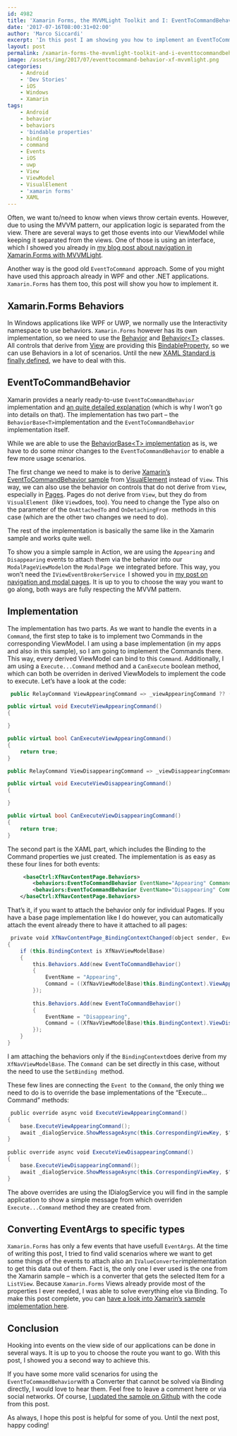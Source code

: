 ```yaml
---
id: 4982
title: 'Xamarin Forms, the MVVMLight Toolkit and I: EventToCommandBehavior'
date: '2017-07-16T08:00:31+02:00'
author: 'Marco Siccardi'
excerpt: 'In this post I am showing you how to implement an EventToCommandBehavior, which makes it very easy to get View events via Binding into a ViewModel.'
layout: post
permalink: /xamarin-forms-the-mvvmlight-toolkit-and-i-eventtocommandbehavior/
image: /assets/img/2017/07/eventtocommand-behavior-xf-mvvmlight.png
categories:
    - Android
    - 'Dev Stories'
    - iOS
    - Windows
    - Xamarin
tags:
    - Android
    - behavior
    - behaviors
    - 'bindable properties'
    - binding
    - command
    - Events
    - iOS
    - uwp
    - View
    - ViewModel
    - VisualElement
    - 'xamarin forms'
    - XAML
---
```


Often, we want to/need to know when views throw certain events. However, due to using the MVVM pattern, our application logic is separated from the view. There are several ways to get those events into our ViewModel while keeping it separated from the views. One of those is using an interface, which I showed you already in [my blog post about navigation in Xamarin.Forms with MVVMLight](https://bit.ly/2sA1dof).

Another way is the good old `EventToCommand `approach. Some of you might have used this approach already in WPF and other .NET applications. `Xamarin.Forms` has them too, this post will show you how to implement it.

## Xamarin.Forms Behaviors

In Windows applications like WPF or UWP, we normally use the Interactivity namespace to use behaviors. `Xamarin.Forms` however has its own implementation, so we need to use the [Behavior](https://developer.xamarin.com/api/type/Xamarin.Forms.Behavior/) and [Behavior&lt;T&gt;](https://developer.xamarin.com/api/type/Xamarin.Forms.Behavior%3CT%3E/) classes. All controls that derive from [View](https://developer.xamarin.com/api/type/Xamarin.Forms.View/) are providing this [BindableProperty](https://developer.xamarin.com/api/type/Xamarin.Forms.BindableProperty/), so we can use Behaviors in a lot of scenarios. Until the new [XAML Standard is finally defined](https://blogs.windows.com/buildingapps/2017/05/19/introducing-xaml-standard-net-standard-2-0/#KRg5LPVcCEAEQwOm.97), we have to deal with this.

## EventToCommandBehavior

Xamarin provides a nearly ready-to-use `EventToCommandBehavior` implementation and [an quite detailed explanation](https://developer.xamarin.com/guides/xamarin-forms/application-fundamentals/behaviors/reusable/event-to-command-behavior/) (which is why I won’t go into details on that). The implementation has two part – the `BehaviorBase<T>`implementation and the `EventToCommandBehavior` implementation itself.

While we are able to use the [BehaviorBase&lt;T&gt; implementation](https://github.com/xamarin/xamarin-forms-samples/blob/master/Behaviors/EventToCommandBehavior/EventToCommandBehavior/Behaviors/BehaviorBase.cs) as is, we have to do some minor changes to the `EventToCommandBehavior` to enable a few more usage scenarios.

The first change we need to make is to derive [Xamarin’s EventToCommandBehavior sample](https://github.com/xamarin/xamarin-forms-samples/blob/master/Behaviors/EventToCommandBehavior/EventToCommandBehavior/Behaviors/EventToCommandBehavior.cs) from [VisualElement](https://developer.xamarin.com/api/type/Xamarin.Forms.VisualElement/) instead of `View`. This way, we can also use the behavior on controls that do not derive from `View`, especially in [Pages](https://developer.xamarin.com/api/type/Xamarin.Forms.Page/). Pages do not derive from `View`, but they do from `VisualElement `(like `View`does, too). You need to change the Type also on the parameter of the `OnAttachedTo` and `OnDetachingFrom `methods in this case (which are the other two changes we need to do).

The rest of the implementation is basically the same like in the Xamarin sample and works quite well.

To show you a simple sample in Action, we are using the `Appearing` and `Disappearing` events to attach them via the behavior into our `ModalPageViewModel`on the `ModalPage `we integrated before. This way, you won’t need the `IViewEventBrokerService `I showed you in [my post on navigation and modal pages](https://bit.ly/2sA1dof). It is up to you to choose the way you want to go along, both ways are fully respecting the MVVM pattern.

## Implementation

The implementation has two parts. As we want to handle the events in a `Command`, the first step to take is to implement two Commands in the corresponding ViewModel. I am using a base implementation (in my apps and also in this sample), so I am going to implement the Commands there. This way, every derived ViewModel can bind to this `Command`. Additionally, I am using a `Execute...Command` method and a `CanExecute` boolean method, which can both be overriden in derived ViewModels to implement the code to execute. Let’s have a look at the code:

``` csharp
 public RelayCommand ViewAppearingCommand => _viewAppearingCommand ?? (_viewAppearingCommand = new RelayCommand(ExecuteViewAppearingCommand, CanExecuteViewAppearingCommand));

public virtual void ExecuteViewAppearingCommand()
{

}

public virtual bool CanExecuteViewAppearingCommand()
{
    return true;
}

public RelayCommand ViewDisappearingCommand => _viewDisappearingCommand ?? (_viewDisappearingCommand = new RelayCommand(ExecuteViewDisappearingCommand, CanExecuteViewDisappearingCommand));

public virtual void ExecuteViewDisappearingCommand()
{

}

public virtual bool CanExecuteViewDisappearingCommand()
{
    return true;
}
```
 
The second part is the XAML part, which includes the Binding to the Command properties we just created. The implementation is as easy as these four lines for both events:

``` xml
     <baseCtrl:XfNavContentPage.Behaviors>
        <behaviors:EventToCommandBehavior EventName="Appearing" Command="{Binding ViewAppearingCommand}"></behaviors:EventToCommandBehavior>
        <behaviors:EventToCommandBehavior EventName="Disappearing" Command="{Binding ViewDisappearingCommand}"></behaviors:EventToCommandBehavior>
    </baseCtrl:XfNavContentPage.Behaviors>
```
 
That’s it, if you want to attach the behavior only for individual Pages. If you have a base page implementation like I do however, you can automatically attach the event already there to have it attached to all pages:

``` csharp
 private void XfNavContentPage_BindingContextChanged(object sender, EventArgs e)
{
    if (this.BindingContext is XfNavViewModelBase)
    {
        this.Behaviors.Add(new EventToCommandBehavior()
        {
            EventName = "Appearing",
            Command = ((XfNavViewModelBase)this.BindingContext).ViewAppearingCommand
        });
 
        this.Behaviors.Add(new EventToCommandBehavior()
        {
            EventName = "Disappearing",
            Command = ((XfNavViewModelBase)this.BindingContext).ViewDisappearingCommand
        });
    }
}
```
 
I am attaching the behaviors only if the `BindingContext`does derive from my `XfNavViewModelBase`. The `Command `can be set directly in this case, without the need to use the `SetBinding `method.

These few lines are connecting the `Event `to the `Command`, the only thing we need to do is to override the base implementations of the “Execute…Command” methods:

``` csharp
 public override async void ExecuteViewAppearingCommand()
{
    base.ExecuteViewAppearingCommand();
    await _dialogService.ShowMessageAsync(this.CorrespondingViewKey, $"from overriden {nameof(ExecuteViewAppearingCommand)}");
}
 
public override async void ExecuteViewDisappearingCommand()
{
    base.ExecuteViewDisappearingCommand();
    await _dialogService.ShowMessageAsync(this.CorrespondingViewKey, $"from overriden {nameof(ExecuteViewDisappearingCommand)}");
}
```
 
The above overrides are using the IDialogService you will find in the sample application to show a simple message from which overriden `Execute...Command` method they are created from.

## Converting EventArgs to specific types

`Xamarin.Forms` has only a few events that have usefull `EventArgs`. At the time of writing this post, I tried to find valid scenarios where we want to get some things of the events to attach also an `IValueConverter`implementation to get this data out of them. Fact is, the only one I ever used is the one from the Xamarin sample – which is a converter that gets the selected Item for a `ListView`. Because `Xamarin.Forms` Views already provide most of the properties I ever needed, I was able to solve everything else via Binding. To make this post complete, you can [have a look into Xamarin’s sample implementation here](https://github.com/xamarin/xamarin-forms-samples/blob/master/Behaviors/EventToCommandBehavior/EventToCommandBehavior/Converters/SelectedItemEventArgsToSelectedItemConverter.cs).

## Conclusion

Hooking into events on the view side of our applications can be done in several ways. It is up to you to choose the route you want to go. With this post, I showed you a second way to achieve this.

If you have some more valid scenarios for using the `EventToCommandBehavior`with a Converter that cannot be solved via Binding directly, I would love to hear them. Feel free to leave a comment here or via social networks. Of course, [I updated the sample on Github](https://github.com/MSiccDev/XfMvvmLight) with the code from this post.

As always, I hope this post is helpful for some of you. Until the next post, happy coding!